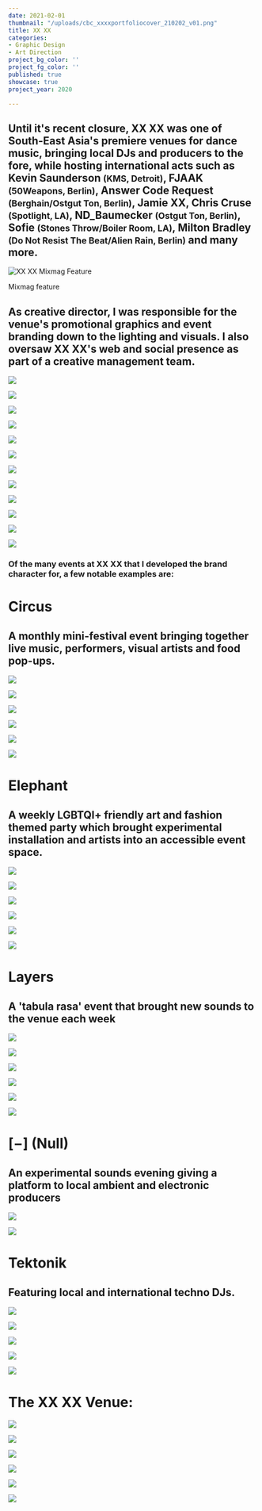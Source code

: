 ```yaml
---
date: 2021-02-01
thumbnail: "/uploads/cbc_xxxxportfoliocover_210202_v01.png"
title: XX XX
categories:
- Graphic Design
- Art Direction
project_bg_color: ''
project_fg_color: ''
published: true
showcase: true
project_year: 2020

---
```

## Until it's recent closure, **XX XX** was one of South-East Asia's premiere venues for dance music, bringing local DJs and producers to the fore, while hosting international acts such as **Kevin Saunderson** <small>(KMS, Detroit)</small>, **FJAAK** <small>(50Weapons, Berlin)</small>, **Answer Code Request** <small>(Berghain/Ostgut Ton, Berlin)</small>, Jamie XX, **Chris Cruse** <small>(Spotlight, LA)</small>, **ND_Baumecker** <small>(Ostgut Ton, Berlin)</small>, **Sofie** <small>(Stones Throw/Boiler Room, LA)</small>, **Milton Bradley** <small>(Do Not Resist The Beat/Alien Rain, Berlin)</small> and many more.

<div class="gallery">

![XX XX Mixmag Feature](/uploads/CBC_XXXX/CBC_XXXXMixmag.jpg)

</div>
Mixmag feature

## As creative director, I was responsible for the venue's promotional graphics and event branding down to the lighting and visuals. I also oversaw XX XX's web and social presence as part of a creative management team.

<div class="gallery col-3 col-med-6">

![](/uploads/CBC_XXXX/CBC_XXXXPosters_00036.jpeg)

![](/uploads/CBC_XXXX/CBC_XXXXPosters_00058.jpeg)

![](/uploads/CBC_XXXX/CBC_XXXXPosters_00017.jpeg)

![](/uploads/CBC_XXXX/CBC_XXXXPosters_00061.jpeg)

![](/uploads/CBC_XXXX/CBC_XXXXPosters_00044.jpeg)

![](/uploads/CBC_XXXX/CBC_XXXXPosters_00038.jpeg)

![](/uploads/CBC_XXXX/CBC_XXXXPosters_00019.jpeg)

![](/uploads/CBC_XXXX/CBC_XXXXPosters_00039.jpeg)

![](/uploads/CBC_XXXX/CBC_XXXXPosters_00064.jpeg)

![](/uploads/CBC_XXXX/CBC_XXXXPosters_00040.jpeg)

![](/uploads/CBC_XXXX/CBC_XXXXPosters_00005.jpeg)

![](/uploads/CBC_XXXX/CBC_XXXXPosters_00007.jpeg)

</div>

### Of the many events at XX XX that I developed the brand character for, a few notable examples are:

# Circus
## A monthly mini-festival event bringing together live music, performers, visual artists and food pop-ups.

<div class="gallery col-2 col-med-3">

![](/uploads/CBC_XXXX/CBC_CircusJul2018.gif)

![](/uploads/CBC_XXXX/CBC_CircusPosters_00001.jpeg)

![](/uploads/CBC_XXXX/CBC_CircusPosters_00003.jpeg)

![](/uploads/CBC_XXXX/CBC_CircusPosters_00008.jpg)

![](/uploads/CBC_XXXX/CBC_CircusPosters_00005.jpeg)

![](/uploads/CBC_XXXX/CBC_CircusPosters_00006.jpeg)

</div>

# Elephant
## A weekly LGBTQI+ friendly art and fashion themed party which brought experimental installation and artists into an accessible event space.

<div class="gallery col-2 col-med-3">

![](/uploads/CBC_XXXX/CBC_XXXXPosters_00022.jpeg)

![](/uploads/CBC_XXXX/CBC_ElephantPomPom.gif)

![](/uploads/CBC_XXXX/CBC_XXXXPosters_00014.jpeg)

![](/uploads/CBC_XXXX/CBC_ElephantEveningGownComp.gif)

![](/uploads/CBC_XXXX/CBC_ElephantPosters_00009.jpg)

![](/uploads/CBC_XXXX/CBC_ElephantGenderRevealParty.gif)

</div>

# Layers
## A 'tabula rasa' event that brought new sounds to the venue each week

<div class="gallery col-2 col-med-3">

![](/uploads/CBC_XXXX/CBC_XXXXPosters_00053.jpeg)

![](/uploads/CBC_XXXX/CBC_XXXXPosters_00084.jpeg)

![](/uploads/CBC_XXXX/CBC_XXXXPosters_00050.jpeg)

![](/uploads/CBC_XXXX/CBC_XXXXPosters_00031.jpeg)

![](/uploads/CBC_XXXX/CBC_Layers01.gif)

![](/uploads/CBC_XXXX/CBC_XXXXPosters_00018.jpeg)

</div>


# \[−\] (Null)
## An experimental sounds evening giving a platform to local ambient and electronic producers

<div class="gallery col-med-2" style="align-items: center;">

![](/uploads/CBC_XXXX/CBC_XXXXPosters_00011.jpeg)

![](/uploads/CBC_XXXX/CBC_XXXXPosters_00080.jpeg)

</div>

# Tektonik
## Featuring local and international techno DJs.

<div class="gallery col-2 col-med-4">

![](/uploads/180727_tektonik_poster-1_180725_v3_story.jpg)

![](/uploads/180615_tektonik_poster-2_180606_v2_story.jpg)

![](/uploads/tkt_clara3000_poster_02_181013_v4_story.jpg)

![](/uploads/180824_tektonik_poster-1_180821_v8_story.jpg)

</div>

![](/uploads/180413_tektonik_poster-2_180412_v4_fb.jpg)

# The XX XX Venue:

![](/uploads/CBC_XXXX/CBC_XXXX-2020-Venue_180718_21.jpg)

![](/uploads/CBC_XXXX/CBC_XXXX-2020-Venue_180718_11.jpg)

![](/uploads/CBC_XXXX/CBC_XXXX-2020-Venue_180718_03.jpg)

![](/uploads/CBC_XXXX/CBC_VenuePhotos_XXXX_181213_10.jpg)

![](/uploads/CBC_XXXX/CBC_VenuePhotos_XXXX_181213_08.jpg)

![](/uploads/CBC_XXXX/CBC_VenuePhotos_XXXX_181213_07.jpg)

